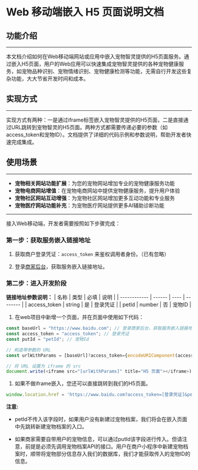 # Web 移动端嵌入 H5 页面说明文档

## 功能介绍
---
本文档介绍如何在Web移动端网站或应用中嵌入宠物智灵提供的H5页面服务。通过嵌入H5页面，用户的Web应用可以快速集成宠物智灵提供的各种宠物健康服务，如宠物品种识别、宠物情绪识别、宠物健康检测等功能，无需自行开发这些复杂功能，大大节省开发时间和成本。

## 实现方式
---
实现方式有两种：一是通过iframe标签嵌入宠物智灵提供的H5页面，二是直接通过URL跳转到宠物智灵的H5页面。两种方式都需要传递必要的参数（如access_token和宠物ID）。文档提供了详细的代码示例和参数说明，帮助开发者快速完成集成。

## 使用场景
---
- **宠物相关网站功能扩展**：为您的宠物网站增加专业的宠物健康服务功能
- **宠物电商网站增值**：在宠物电商网站中提供宠物健康服务，提升用户体验
- **宠物社区网站互动增强**：为宠物社区网站增加更多互动功能和专业服务
- **宠物医疗网站功能补充**：为宠物医疗网站提供更多AI辅助诊断功能

---
接入Web移动端，开发者需要按照如下步骤完成：

### 第一步：获取服务嵌入链接地址
1. 获取商户登录凭证：`access_token` 来鉴权调用者身份。（已有忽略）

2. 登录[商家后台](https://platform.chongzhiling.com/)，获取服务嵌入链接地址。

### 第二步：进入开发阶段
**链接地址参数说明：**
| 名称         | 类型   | 必填 | 说明     |
| ------------ | ------ | ---- | -------- |
| access_token | string | 是   | 登录凭证 |
| petId        | number | 否   | 宠物ID   |

1. 在web项目中新增一个页面，并在页面中使用如下代码：
```javascript
const baseUrl = "https://www.baidu.com"; // 登录商家后台，获取服务嵌入链接地址。
const access_token = "access_token"; // 登录凭证
const putId = "petId"; // 宠物Id

// 构造带参数的 URL
const urlWithParams = [baseUrl]?access_token={encodeURIComponent(access_token)}&petId={encodeURIComponent(petId)};

// 将 URL 设置为 iframe 的 src
document.write(<iframe src="[urlWithParams]" title="H5 页面"></iframe>);
```

1. 如果不做iframe嵌入，您还可以直接跳转到我们的H5页面。
```javascript
window.location.href = 'https://www.baidu.com?access_token=[登录凭证]&petId=[宠物ID]' // 登录商家后台，获取服务嵌入链接地址。
```

**注意:**

- petId不传入该字段时，如果用户没有新建过宠物档案，我们将会在嵌入页面中先跳转新建宠物档案的入口。

- 如果商家需要自带用户的宠物信息，可以通过putId该字段进行传入。但请注意，前提是必须先调用宠物档案API的接口。用户在商户小程序中新建宠物档案时，顺带将宠物部分信息存入我们的数据库，我们才能获取传入的宠物ID的信息。